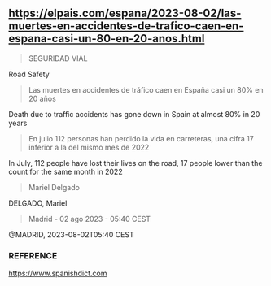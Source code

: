 ## https://elpais.com/espana/2023-08-02/las-muertes-en-accidentes-de-trafico-caen-en-espana-casi-un-80-en-20-anos.html

> SEGURIDAD VIAL

Road Safety

> Las muertes en accidentes de tráfico caen en España casi un 80% en 20 años

Death due to traffic accidents has gone down in Spain at almost 80% in 20 years

> En julio 112 personas han perdido la vida en carreteras, una cifra 17 inferior a la del mismo mes de 2022

In July, 112 people have lost their lives on the road, 17 people lower than the count for the same month in 2022

> Mariel Delgado

DELGADO, Mariel

> Madrid - 02 ago 2023 - 05:40 CEST

@MADRID, 2023-08-02T05:40 CEST

### REFERENCE

https://www.spanishdict.com
